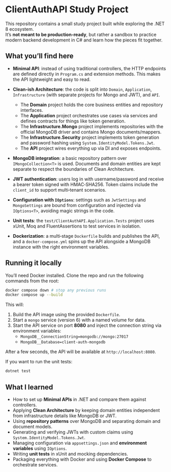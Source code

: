 # ClientAuthAPI Study Project

This repository contains a small study project built while exploring the .NET 8 ecosystem.  
It’s **not meant to be production‑ready**, but rather a sandbox to practice modern backend development in C# and learn how the pieces fit together.

## What you’ll find here

- **Minimal API**: instead of using traditional controllers, the HTTP endpoints are defined directly in `Program.cs` and extension methods. This makes the API lightweight and easy to read.

- **Clean-ish Architecture**: the code is split into `Domain`, `Application`, `Infrastructure` (with separate projects for Mongo and JWT), and `API`.

    - The **Domain** project holds the core business entities and repository interfaces.
    - The **Application** project orchestrates use cases via services and defines contracts for things like token generation.
    - The **Infrastructure.Mongo** project implements repositories with the official MongoDB driver and contains Mongo documents/mappers.
    - The **Infrastructure.Security** project implements token generation and password hashing using `System.IdentityModel.Tokens.Jwt`.
    - The **API** project wires everything up via DI and exposes endpoints.

- **MongoDB integration**: a basic repository pattern over `IMongoCollection<T>` is used. Documents and domain entities are kept separate to respect the boundaries of Clean Architecture.

- **JWT authentication**: users log in with username/password and receive a bearer token signed with HMAC‑SHA256. Token claims include the `client_id` to support multi‑tenant scenarios.

- **Configuration with `IOptions`**: settings such as `JwtSettings` and `MongoSettings` are bound from configuration and injected via `IOptions<T>`, avoiding magic strings in the code.

- **Unit tests**: the `test/ClientAuthAPI.Application.Tests` project uses xUnit, Moq and FluentAssertions to test services in isolation.

- **Dockerization**: a multi‑stage `Dockerfile` builds and publishes the API, and a `docker-compose.yml` spins up the API alongside a MongoDB instance with the right environment variables.

## Running it locally

You’ll need Docker installed. Clone the repo and run the following commands from the root:

```bash
docker compose down # stop any previous runs
docker compose up --build
```

This will:

1. Build the API image using the provided `Dockerfile`.
2. Start a `mongo` service (version 6) with a named volume for data.
3. Start the API service on port **8080** and inject the connection string via environment variables:
    - `MongoDB__ConnectionString=mongodb://mongo:27017`
    - `MongoDB__Database=client-auth-mongodb`

After a few seconds, the API will be available at `http://localhost:8080`.

If you want to run the unit tests:

```bash
dotnet test
```

## What I learned

- How to set up **Minimal APIs** in .NET and compare them against controllers.
- Applying **Clean Architecture** by keeping domain entities independent from infrastructure details like MongoDB or JWT.
- Using **repository patterns** over MongoDB and separating domain and document models.
- Generating and verifying JWTs with custom claims using `System.IdentityModel.Tokens.Jwt`.
- Managing configuration via `appsettings.json` and **environment variables** using `IOptions`.
- Writing **unit tests** in xUnit and mocking dependencies.
- Packaging everything with Docker and using **Docker Compose** to orchestrate services.
